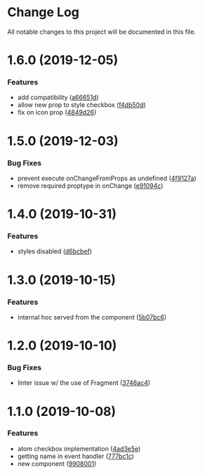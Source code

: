 # Change Log

All notable changes to this project will be documented in this file.

<a name="1.6.0"></a>
# 1.6.0 (2019-12-05)


### Features

* add compatibility ([a66651d](https://github.com/SUI-Components/sui-components/commit/a66651d))
* allow new prop to style checkbox ([f4db50d](https://github.com/SUI-Components/sui-components/commit/f4db50d))
* fix on icon prop ([4849d26](https://github.com/SUI-Components/sui-components/commit/4849d26))



<a name="1.5.0"></a>
# 1.5.0 (2019-12-03)


### Bug Fixes

* prevent execute onChangeFromProps as undefined ([4f9127a](https://github.com/SUI-Components/sui-components/commit/4f9127a))
* remove required proptype in onChange ([e91094c](https://github.com/SUI-Components/sui-components/commit/e91094c))



<a name="1.4.0"></a>
# 1.4.0 (2019-10-31)


### Features

* styles disabled ([d6bcbef](https://github.com/SUI-Components/sui-components/commit/d6bcbef))



<a name="1.3.0"></a>
# 1.3.0 (2019-10-15)


### Features

* internal hoc served from the component ([5b07bc6](https://github.com/SUI-Components/sui-components/commit/5b07bc6))



<a name="1.2.0"></a>
# 1.2.0 (2019-10-10)


### Bug Fixes

* linter issue w/ the use of Fragment ([3746ac4](https://github.com/SUI-Components/sui-components/commit/3746ac4))



<a name="1.1.0"></a>
# 1.1.0 (2019-10-08)


### Features

* atom checkbox implementation ([4ad3e5e](https://github.com/SUI-Components/sui-components/commit/4ad3e5e))
* getting name in event handler ([777bc1c](https://github.com/SUI-Components/sui-components/commit/777bc1c))
* new component ([9908001](https://github.com/SUI-Components/sui-components/commit/9908001))




